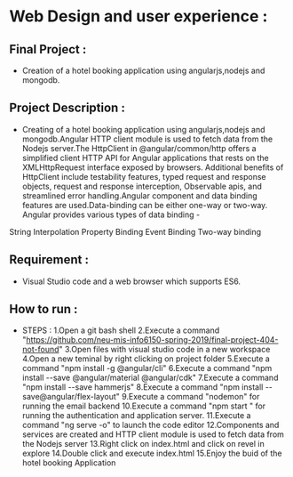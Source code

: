 # Web Design and user experience :
## Final Project : 
* Creation of a hotel booking application using angularjs,nodejs and mongodb.

## Project Description : 
* Creating of a hotel booking application using angularjs,nodejs and mongodb.Angular HTTP client module is used to fetch data from the Nodejs server.The HttpClient in @angular/common/http offers a simplified client HTTP API for Angular applications that rests on the XMLHttpRequest interface exposed by browsers. Additional benefits of HttpClient include testability features, typed request and response objects, request and response interception, Observable apis, and streamlined error handling.Angular component and data binding features are used.Data-binding can be either one-way or two-way. Angular provides various types of data binding -

String Interpolation
Property Binding
Event Binding
Two-way binding



## Requirement :
* Visual Studio code and a web browser which supports ES6.


## How to run :
* STEPS :
1.Open a git bash shell
2.Execute a command "https://github.com/neu-mis-info6150-spring-2019/final-project-404-not-found"
3.Open files with visual studio code in a new workspace
4.Open a new teminal by right clicking on project folder
5.Execute a command "npm install -g @angular/cli"
6.Execute a command "npm install --save @angular/material @angular/cdk"
7.Execute a command "npm install --save hammerjs"
8.Execute a command "npm install --save@angular/flex-layout"
9.Execute a command "nodemon" for running the email backend
10.Execute a command "npm start " for running the authentication and application server.
11.Execute a command "ng serve -o" to launch the code editor
12.Components and services are created and HTTP client module is used to fetch data from the Nodejs server
13.Right click on index.html and click on revel in explore
14.Double click and execute index.html
15.Enjoy the buid of the hotel booking Application
